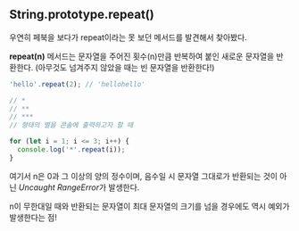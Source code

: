 ## String.prototype.repeat()

우연히 페북을 보다가 repeat이라는 못 보던 메서드를 발견해서 찾아봤다.

**repeat(n)** 메서드는 문자열을 주어진 횟수(n)만큼 반복하여 붙인 새로운 문자열을 반환한다. (아무것도 넘겨주지 않았을 때는 빈 문자열을 반환한다!)

```javascript
'hello'.repeat(2); // 'hellohello'
```

```javascript
// *
// **
// ***
// 형태의 별을 콘솔에 출력하고자 할 때

for (let i = 1; i <= 3; i++) {
  console.log('*'.repeat(i));
}
```

여기서 n은 0과 그 이상의 양의 정수이며, 음수일 시 문자열 그대로가 반환되는 것이 아닌 <i>Uncaught RangeError</i>가 발생한다.

n이 무한대일 때와 반환되는 문자열이 최대 문자열의 크기를 넘을 경우에도 역시 예외가 발생한다는 점!

